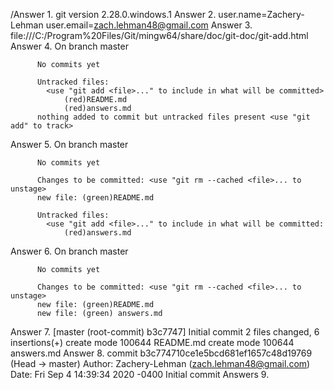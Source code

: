 /Answer 1. git version 2.28.0.windows.1
Answer 2. user.name=Zachery-Lehman
   user.email=zach.lehman48@gmail.com
Answer 3. file:///C:/Program%20Files/Git/mingw64/share/doc/git-doc/git-add.html
Answer 4. On branch master

          No commits yet
        
          Untracked files:
            <use "git add <file>..." to include in what will be committed>
                (red)README.md
                (red)answers.md
          nothing added to commit but untracked files present <use "git add" to track>
Answer 5. On branch master

          No commits yet
        
          Changes to be committed: <use "git rm --cached <file>... to unstage>
          new file: (green)README.md
          
          Untracked files:
            <use "git add <file>..." to include in what will be committed:
                (red)answers.md
Answer 6. On branch master

          No commits yet
        
          Changes to be committed: <use "git rm --cached <file>... to unstage>
          new file: (green)README.md
          new file: (green) answers.md
Answer 7. [master (root-commit) b3c7747] Initial commit
          2 files changed, 6 insertions(+)
          create mode 100644 README.md
          create mode 100644 answers.md
Answer 8. commit b3c774710ce1e5bcd681ef1657c48d19769 (Head -> master)
          Author: Zachery-Lehman (zach.lehman48@gmail.com)
          Date: Fri Sep 4 14:39:34 2020 -0400
            Initial commit
Answers 9.